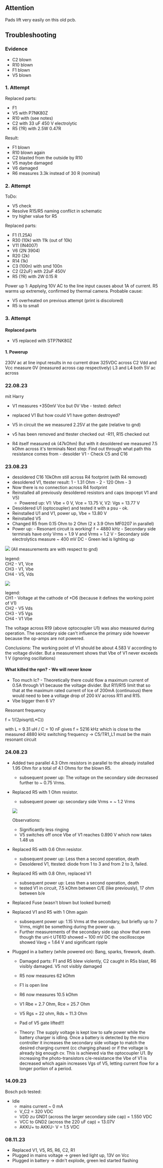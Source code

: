 ## Attention

Pads lift very easily on this old pcb.

## Troubleshooting

### Evidence

- C2 blown
- R10 blown
- F1 blown
- V5 blown

### 1. Attempt

Replaced parts:  
- F1 
- V5 with P7NK80Z
- R10 with (see notes)
- C2 with 33 uF 450 V electrolytic
- R5 (?R) with 2.5W 0.47R 

Result:  
- F1 blown
- R10 blown again
- C2 blasted from the outside by R10
- V5 maybe damaged
- V6 damaged
- R6 measures 3.3k instead of 30 R (nominal)

### 2. Attempt

ToDo:
- V5 check
- Resolve R15/R5 naming conflict in schematic
- try higher value for R5


Replaced parts:
- F1 (1.25A)
- R30 (10k) with 11k (out of 10k)
- V11 (IN4007)
- V6 (2N 3904)
- R20 (2k)
- R14 (1k)
- C3 (100n) with smd 100n
- C2 (22uF) with 22uF 450V 
- R5 (?R) with 2W 0.15 R 

Power up 1:
Applying 10V AC to the line input causes about 1A of current.
R5 warms up extremely, confirmed by thermal camera.
Probable cause: 
- V5 overheated on previous attempt (print is discolored)
- R5 is to small

### 3. Attempt

#### Replaced parts
- V5 replaced with STP7NK80Z


#### 1. Powerup
   
   230V ac at line input
   results in no current draw
    325VDC across C2
   Vdd and Vcc measure 0V (measured across cap respectively)
   L3 and L4 both 5V ac across

### 22.08.23
mit Harry 
   - V1 measures +350mV Vce but 0V Vbe - tested: defect
   - replaced V1 
      But how could V1 have gotten destroyed?

   - V5 in circuit the we measured 2.25V at the gate (relative to gnd)
   - v5 has been removed and ttester checked out
   -R11, R15 checked out
   - R4 itself measured ok (47kOhm)
   But with it desoldered we measured 7.5 kOhm across it's terminals 
   Next step: Find out through what path this resistance comes from
               - desolder V1
               - Check C5 and C16

### 23.08.23 

- desoldered C16 10kOhm still across R4 footprint (with R4 removed)
- desoldered V1, ttester result: 1 - 1.31 Ohm - 2 - 120 Ohm - 3
- Now there is no connection across R4 footprint
- Reinstalled all previously desoldered resistors and caps (expcept V1 and V5)
   - Powered up: V1: Vbe = 0 V, Vce = 13.75 V, V2: Vgs = 13.77 V
- Desoldered U1 (optocoupler) and tested it with a psu - ok.
- Reinstalled U1 and V1, power up, Vbe = 13.80 V
- Reinstalled V5
- Changed R5 from 0.15 Ohm to 2 Ohm (2 x 3.9 Ohm MF0207 in parallel)
- Power up: - Resonant circuit is working! f = 4880 kHz
            - Secondary side terminals have only Vrms = 1.9 V and Vrms = 1.2 V 
            - Secondary side electrolytics measure ~ 400 mV DC
            - Green led is lighting up

![](prints/V5%20measurement%201%20V5%2023-08-23/DS1Z_QuickPrint1.png)
(All measurements are with respect to gnd)

legend:  
CH2 - V1, Vce  
CH3 - V1, Vbe  
CH4 - V5, Vds  

![](prints/V5%20measurement%203%2023-08-23/DS1Z_QuickPrint2.png)

legend:  
CH1 - Voltage at the cathode of *D6  (because it defines the working point of V1)  
CH2 - V5 Vds  
CH3 - V5 Vgs  
CH4 - V1 Vbe 

The voltage across R19 (above optocoupler U1) was also measured during operation. 
The secondary side can't influence the primary side however because the op-amps are not powered.

Conclusions: 
The working point of V1 should be about 4.583 V according to the voltage divider.
But a measurement shows that Vbe of V1 never exceeds 1 V (ignoring oscillations)

#### What killed the npn? - We will never know

- Too much Ic? - Theoretically there could flow a maximum current of 0.5A through V1 because the voltage divider. But R11/R15 limit that so that at the maximum rated current of Ice of 200mA (continuous) there would need to bee a voltage drop of 200 kV across R11 and R15.
- Vbe bigger then 6 V?

Resonant frequency

f = 1/(2*pi*sqrt(L*C))

with L = 9.31 uH / C = 10 nF gives f = 5216 kHz which is close to the measured 4880 kHz switching frequency -> C5/TR1_L1 must be the main resonant circuit

### 24.08.23

- Added two parallel 4.3 Ohm resistors in parallel to the already installed 1.95 Ohm for a total of 4.1 Ohms for the blown R5.
   - subsequent power up: The voltage on the secondary side decreased further to ~ 0.75 Vrms. 
- Replaced R5 with 1 Ohm resistor.
   - subsequent power up: secondary side Vrms = ~ 1.2 Vrms

   ![](prints/V5%20measurement%204%2024-08-23/DS1Z_QuickPrint3.png)

   Observations:   
   - Significantly less ringing  
   - V5 switches off once Vbe of V1 reaches 0.890 V which now takes 1.48 us

- Replaced R5 with 0.6 Ohm resistor.
   - subsequent power up: Less then a second operation, death
   - Desoldered V1, ttested: diode from 1 to 3 and from 2 to 3, failed.

- Replaced R5 with 0.8 Ohm, replaced V1
   - subsequent power up: Less then a second operation, death
   - tested V1 in circuit, 7.5 kOhm between C/E (like previously), 17 ohm between b/e

- Replaced Fuse (wasn't blown but looked burned)
- Replaced V1 and R5 with 1 Ohm again
   - subsequent power up: 1.15 Vrms at the secondary, but briefly up to 7 Vrms, might be something during the power up.
   - Further measurements of the secondary side cap show that even though the uni-t UT61D showed ~ 100 mV DC the oscilloscope showed Vavg = 1.64 V and significant ripple

- Plugged in a battery (while powered on): Bang, sparks, firework, death.  
   - Damaged parts: F1 and R5 blew violently, C2 caught in R5s blast, R6 visibly damaged. V5 not visibly damaged
   - R5 now measures 62 kOhm
   - F1 is open line
   - R6 now measures 10.5 kOhm
   - V1 Rbe = 2.7 Ohm, Rce = 25.7 Ohm
   - V5 Rgs = 22 ohm, Rds = 11.3 Ohm
   - Pad of V5 gate lifted!!!

   - Theory: The supply voltage is kept low to safe power while the battery charger is idling. Once a battery is detected by the micro controller it increases the secondary side voltage to match the desired charging current (cc charging phase) or if the voltage is already big enough cv. This is achieved via the optocoupler U1. By increasing the photo-transistors c/e-resistance the Vbe of V1 is decreased which again increases Vgs of V5, letting current flow for a longer portion of a period.

### 14.09.23

Bosch pcb tested:
- Idle 
   - mains current ~ 0 mA
   - V_C2 = 320 VDC
   - VDD zu GND1 (across the larger secondary side cap) = 1.550 VDC
   - VCC to GND2 (across the 220 uF cap) = 13.07V
   - AKKU+ to AKKU- V = 1.5 VDC

### 08.11.23

- Replaced V1, V5, R5, R6, C2, R1
- Plugged in mains voltage -> green led light up, 13V on Vcc
- Plugged in battery -> didn't explode, green led started flashing

   